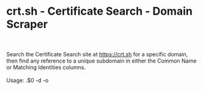 # crt.sh - Certificate Search - Domain Scraper
\
\
Search the Certificate Search site at https://crt.sh for a specific domain, then find any reference to a unique subdomain in either the Common Name or Matching Identities columns.
\
\
Usage: .\$0 -d <domain> -o <output>
